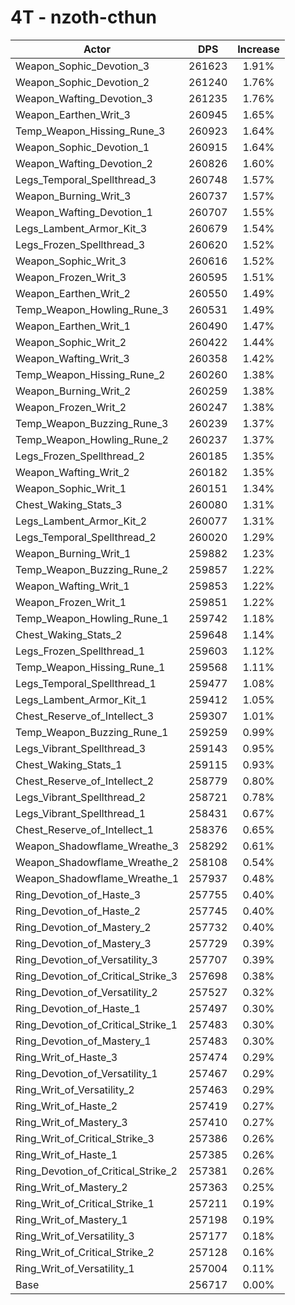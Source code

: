 # 4T - nzoth-cthun
| Actor | DPS | Increase |
|---|:---:|:---:|
|Weapon_Sophic_Devotion_3|261623|1.91%|
|Weapon_Sophic_Devotion_2|261240|1.76%|
|Weapon_Wafting_Devotion_3|261235|1.76%|
|Weapon_Earthen_Writ_3|260945|1.65%|
|Temp_Weapon_Hissing_Rune_3|260923|1.64%|
|Weapon_Sophic_Devotion_1|260915|1.64%|
|Weapon_Wafting_Devotion_2|260826|1.60%|
|Legs_Temporal_Spellthread_3|260748|1.57%|
|Weapon_Burning_Writ_3|260737|1.57%|
|Weapon_Wafting_Devotion_1|260707|1.55%|
|Legs_Lambent_Armor_Kit_3|260679|1.54%|
|Legs_Frozen_Spellthread_3|260620|1.52%|
|Weapon_Sophic_Writ_3|260616|1.52%|
|Weapon_Frozen_Writ_3|260595|1.51%|
|Weapon_Earthen_Writ_2|260550|1.49%|
|Temp_Weapon_Howling_Rune_3|260531|1.49%|
|Weapon_Earthen_Writ_1|260490|1.47%|
|Weapon_Sophic_Writ_2|260422|1.44%|
|Weapon_Wafting_Writ_3|260358|1.42%|
|Temp_Weapon_Hissing_Rune_2|260260|1.38%|
|Weapon_Burning_Writ_2|260259|1.38%|
|Weapon_Frozen_Writ_2|260247|1.38%|
|Temp_Weapon_Buzzing_Rune_3|260239|1.37%|
|Temp_Weapon_Howling_Rune_2|260237|1.37%|
|Legs_Frozen_Spellthread_2|260185|1.35%|
|Weapon_Wafting_Writ_2|260182|1.35%|
|Weapon_Sophic_Writ_1|260151|1.34%|
|Chest_Waking_Stats_3|260080|1.31%|
|Legs_Lambent_Armor_Kit_2|260077|1.31%|
|Legs_Temporal_Spellthread_2|260020|1.29%|
|Weapon_Burning_Writ_1|259882|1.23%|
|Temp_Weapon_Buzzing_Rune_2|259857|1.22%|
|Weapon_Wafting_Writ_1|259853|1.22%|
|Weapon_Frozen_Writ_1|259851|1.22%|
|Temp_Weapon_Howling_Rune_1|259742|1.18%|
|Chest_Waking_Stats_2|259648|1.14%|
|Legs_Frozen_Spellthread_1|259603|1.12%|
|Temp_Weapon_Hissing_Rune_1|259568|1.11%|
|Legs_Temporal_Spellthread_1|259477|1.08%|
|Legs_Lambent_Armor_Kit_1|259412|1.05%|
|Chest_Reserve_of_Intellect_3|259307|1.01%|
|Temp_Weapon_Buzzing_Rune_1|259259|0.99%|
|Legs_Vibrant_Spellthread_3|259143|0.95%|
|Chest_Waking_Stats_1|259115|0.93%|
|Chest_Reserve_of_Intellect_2|258779|0.80%|
|Legs_Vibrant_Spellthread_2|258721|0.78%|
|Legs_Vibrant_Spellthread_1|258431|0.67%|
|Chest_Reserve_of_Intellect_1|258376|0.65%|
|Weapon_Shadowflame_Wreathe_3|258292|0.61%|
|Weapon_Shadowflame_Wreathe_2|258108|0.54%|
|Weapon_Shadowflame_Wreathe_1|257937|0.48%|
|Ring_Devotion_of_Haste_3|257755|0.40%|
|Ring_Devotion_of_Haste_2|257745|0.40%|
|Ring_Devotion_of_Mastery_2|257732|0.40%|
|Ring_Devotion_of_Mastery_3|257729|0.39%|
|Ring_Devotion_of_Versatility_3|257707|0.39%|
|Ring_Devotion_of_Critical_Strike_3|257698|0.38%|
|Ring_Devotion_of_Versatility_2|257527|0.32%|
|Ring_Devotion_of_Haste_1|257497|0.30%|
|Ring_Devotion_of_Critical_Strike_1|257483|0.30%|
|Ring_Devotion_of_Mastery_1|257483|0.30%|
|Ring_Writ_of_Haste_3|257474|0.29%|
|Ring_Devotion_of_Versatility_1|257467|0.29%|
|Ring_Writ_of_Versatility_2|257463|0.29%|
|Ring_Writ_of_Haste_2|257419|0.27%|
|Ring_Writ_of_Mastery_3|257410|0.27%|
|Ring_Writ_of_Critical_Strike_3|257386|0.26%|
|Ring_Writ_of_Haste_1|257385|0.26%|
|Ring_Devotion_of_Critical_Strike_2|257381|0.26%|
|Ring_Writ_of_Mastery_2|257363|0.25%|
|Ring_Writ_of_Critical_Strike_1|257211|0.19%|
|Ring_Writ_of_Mastery_1|257198|0.19%|
|Ring_Writ_of_Versatility_3|257177|0.18%|
|Ring_Writ_of_Critical_Strike_2|257128|0.16%|
|Ring_Writ_of_Versatility_1|257004|0.11%|
|Base|256717|0.00%|
